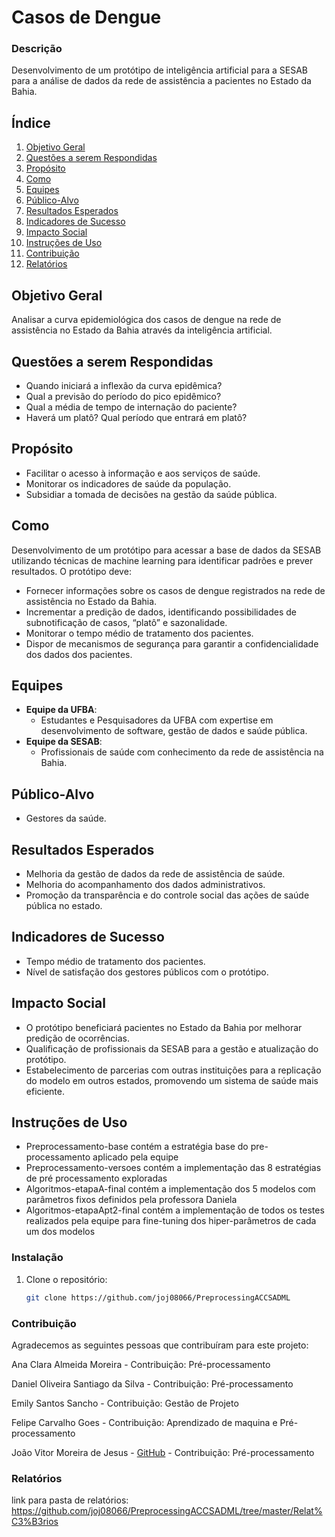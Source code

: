 # Casos de Dengue

### Descrição
Desenvolvimento de um protótipo de inteligência artificial para a SESAB para a análise de dados da rede de assistência a pacientes no Estado da Bahia.

## Índice
1. [Objetivo Geral](#objetivo-geral)
2. [Questões a serem Respondidas](#questões-a-serem-respondidas)
3. [Propósito](#propósito)
4. [Como](#como)
5. [Equipes](#equipes)
6. [Público-Alvo](#público-alvo)
7. [Resultados Esperados](#resultados-esperados)
8. [Indicadores de Sucesso](#indicadores-de-sucesso)
9. [Impacto Social](#impacto-social)
10. [Instruções de Uso](#instruções-de-uso)
11. [Contribuição](#contribuição)
14. [Relatórios](#relatórios)

## Objetivo Geral
Analisar a curva epidemiológica dos casos de dengue na rede de assistência no Estado da Bahia através da inteligência artificial.

## Questões a serem Respondidas
- Quando iniciará a inflexão da curva epidêmica?
- Qual a previsão do período do pico epidêmico?
- Qual a média de tempo de internação do paciente?
- Haverá um platô? Qual período que entrará em platô?

## Propósito
- Facilitar o acesso à informação e aos serviços de saúde.
- Monitorar os indicadores de saúde da população.
- Subsidiar a tomada de decisões na gestão da saúde pública.

## Como
Desenvolvimento de um protótipo para acessar a base de dados da SESAB utilizando técnicas de machine learning para identificar padrões e prever resultados. O protótipo deve:
- Fornecer informações sobre os casos de dengue registrados na rede de assistência no Estado da Bahia.
- Incrementar a predição de dados, identificando possibilidades de subnotificação de casos, “platô” e sazonalidade.
- Monitorar o tempo médio de tratamento dos pacientes.
- Dispor de mecanismos de segurança para garantir a confidencialidade dos dados dos pacientes.

## Equipes
- **Equipe da UFBA**:
  - Estudantes e Pesquisadores da UFBA com expertise em desenvolvimento de software, gestão de dados e saúde pública.
- **Equipe da SESAB**:
  - Profissionais de saúde com conhecimento da rede de assistência na Bahia.

## Público-Alvo
- Gestores da saúde.

## Resultados Esperados
- Melhoria da gestão de dados da rede de assistência de saúde.
- Melhoria do acompanhamento dos dados administrativos.
- Promoção da transparência e do controle social das ações de saúde pública no estado.

## Indicadores de Sucesso
- Tempo médio de tratamento dos pacientes.
- Nível de satisfação dos gestores públicos com o protótipo.

## Impacto Social
- O protótipo beneficiará pacientes no Estado da Bahia por melhorar predição de ocorrências.
- Qualificação de profissionais da SESAB para a gestão e atualização do protótipo.
- Estabelecimento de parcerias com outras instituições para a replicação do modelo em outros estados, promovendo um sistema de saúde mais eficiente.

## Instruções de Uso

- Preprocessamento-base contém a estratégia base do pre-processamento aplicado pela equipe
- Preprocessamento-versoes contém a implementação das 8 estratégias de pré processamento exploradas
- Algoritmos-etapaA-final contém a implementação dos 5 modelos com parâmetros fixos definidos pela professora Daniela
- Algoritmos-etapaApt2-final contém a implementação de todos os testes realizados pela equipe para fine-tuning dos hiper-parâmetros de cada um dos modelos 

### Instalação
1. Clone o repositório:
   ```bash
   git clone https://github.com/joj08066/PreprocessingACCSADML

### Contribuição
Agradecemos as seguintes pessoas que contribuíram para este projeto:

Ana Clara Almeida Moreira - Contribuição: Pré-processamento

Daniel Oliveira Santiago da Silva - Contribuição: Pré-processamento

Emily Santos Sancho - Contribuição: Gestão de Projeto

Felipe Carvalho Goes - Contribuição: Aprendizado de maquina e Pré-processamento

João Vitor Moreira de Jesus - [GitHub](https://github.com/joj08066) - Contribuição: Pré-processamento

### Relatórios

link para pasta de relatórios: https://github.com/joj08066/PreprocessingACCSADML/tree/master/Relat%C3%B3rios
